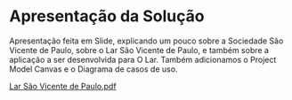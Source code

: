 # Apresentação da Solução

Apresentação feita em Slide, explicando um pouco sobre a Sociedade São Vicente de Paulo, sobre o Lar São Vicente de Paulo, e também sobre a aplicação a ser desenvolvida para O Lar. Também adicionamos o Project Model Canvas e o Diagrama de casos de uso.

[Lar São Vicente de Paulo.pdf](/apresentacao/Apresentacao-Sistema-LarSaoVicentedePaulo.pdf)
